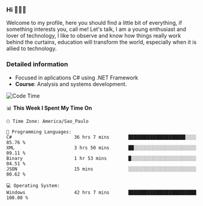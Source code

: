 


### Hi 🙋🏽‍♂️

Welcome to my profile, here you should find a little bit of everything, if something interests you, call me! Let's talk,
I am a young enthusiast and lover of technology, I like to observe and know how things really work behind the curtains, 
education will transform the world, especially when it is allied to technology.

### Detailed information
* Focused in aplications C# using .NET Framework
* **Course**: Analysis and systems development.

<!--START_SECTION:waka-->
![Code Time](http://img.shields.io/badge/Code%20Time-745%20hrs%2014%20mins-blue)

📊 **This Week I Spent My Time On** 

```text
🕑︎ Time Zone: America/Sao_Paulo

💬 Programming Languages: 
C#                       36 hrs 7 mins       █████████████████████░░░░   85.76 % 
XML                      3 hrs 50 mins       ██░░░░░░░░░░░░░░░░░░░░░░░   09.11 % 
Binary                   1 hr 53 mins        █░░░░░░░░░░░░░░░░░░░░░░░░   04.51 % 
JSON                     15 mins             ░░░░░░░░░░░░░░░░░░░░░░░░░   00.62 % 

💻 Operating System: 
Windows                  42 hrs 7 mins       █████████████████████████   100.00 % 
```


<!--END_SECTION:waka-->


